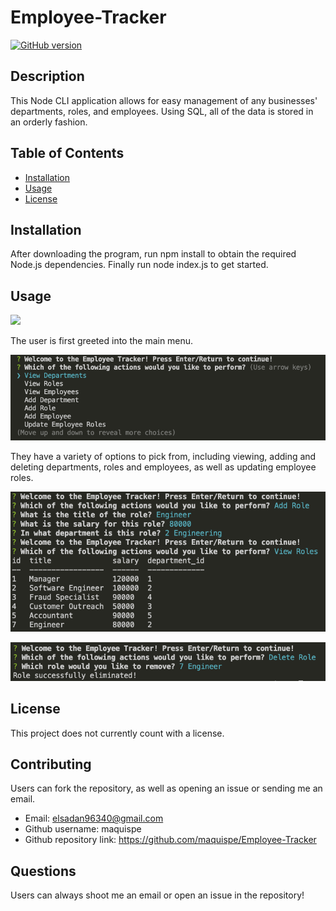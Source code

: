 # Employee-Tracker
[![GitHub version](https://badge.fury.io/gh/boennemann%2Fbadges.svg)](http://badge.fury.io/gh/boennemann%2Fbadges)
## Description
This Node CLI application allows for easy management of any businesses' departments, roles, and employees. Using SQL, all of the data is stored in an orderly fashion.
## Table of Contents
    
* [Installation](#installation)
* [Usage](#usage)
* [License](#license)

## Installation

After downloading the program, run npm install to obtain the required Node.js dependencies. Finally run node index.js to get started.

## Usage

![](Assets/employee-tracker.gif)

The user is first greeted into the main menu. 

![](Assets/Screenshot-1.png)

They have a variety of options to pick from, including viewing, adding and deleting departments, roles and employees, as well as updating employee roles.

![](Assets/Screenshot-2.png)

![](Assets/Screenshot-3.png)

## License

This project does not currently count with a license.

## Contributing

Users can fork the repository, as well as opening an issue or sending me an email.
* Email: elsadan96340@gmail.com
* Github username: maquispe
* Github repository link: https://github.com/maquispe/Employee-Tracker

## Questions

Users can always shoot me an email or open an issue in the repository!
